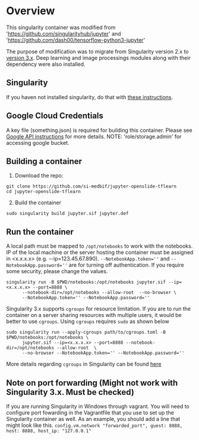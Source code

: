 # Overview

This singularity container was modified from 'https://github.com/singularityhub/jupyter' and 'https://github.com/dash00/tensorflow-python3-jupyter'

The purpose of modification was to migrate from Singularity version 2.x to [version 3.x](https://www.sylabs.io/guides/3.0/user-guide/). Deep learning and image processings modules along with their dependency were also installed.

## Singularity

If you haven not installed singularity, do that with [these instructions](https://www.sylabs.io/guides/3.0/user-guide/quick_start.html).

## Google Cloud Credentials
A key file (something.json) is required for building this container. Please see [Google API instructions](https://cloud.google.com/docs/authentication/getting-started) for more details. NOTE: 'role/storage.admin' for accessing google bucket.

## Building a container

1) Download the repo:
```
git clone https://github.com/si-medbif/jupyter-openslide-tflearn
cd jupyter-openslide-tflearn
```      
2) Build the container
```
sudo singularity build jupyter.sif jupyter.def
```

## Run the container

A local path must be mapped to `/opt/notebooks` to work with the notebooks. IP of the local machine or the server hosting the container must be assigned in <x.x.x.x> (e.g. --ip=123.45.67.890). `--NotebookApp.token=''` and  `--NotebookApp.password=''` are for turning off authentication. If you require some security, please change the values.

```   
singularity run -B $PWD/notebooks:/opt/notebooks jupyter.sif --ip=<x.x.x.x> --port=8888 \
      --notebook-dir=/opt/notebooks --allow-root  --no-browser \
      --NotebookApp.token='' --NotebookApp.password=''
```

Singularity 3.x supports `cgroups` for resource limitation. If you are to run the container on a server sharing resources with multiple users, it would be better to use `cgroups`. Using `cgroups` requires `sudo` as shown below

```
sudo singularity run --apply-cgroups path/to/cgroups.toml -B $PWD/notebooks:/opt/notebooks \
      jupyter.sif --ip=<x.x.x.x> --port=8888 --notebook-dir=/opt/notebooks --allow-root  \
      --no-browser --NotebookApp.token='' --NotebookApp.password=''
```

More details regarding `cgroups` in Singularity can be found [here](https://www.sylabs.io/guides/3.0/user-guide/cgroups.html)

## Note on port forwarding (Might not work with Singularity 3.x. Must be checked)

If you are running Singularity in Windows through vagrant. You will need to configure port fowarding in the Vagrantfile that you use to set up the Singularity container as well. 
As an example, you should add a line that might look like this.
`config.vm.network "forwarded_port", guest: 8888, host: 8888, host_ip: "127.0.0.1"`
